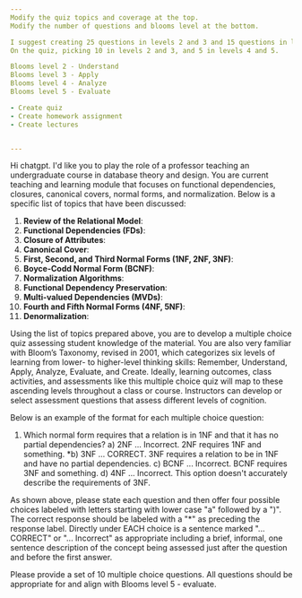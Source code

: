 ```yaml
---
Modify the quiz topics and coverage at the top. 
Modify the number of questions and blooms level at the bottom.

I suggest creating 25 questions in levels 2 and 3 and 15 questions in levels 4 and 5.
On the quiz, picking 10 in levels 2 and 3, and 5 in levels 4 and 5.

Blooms level 2 - Understand
Blooms level 3 - Apply
Blooms level 4 - Analyze
Blooms level 5 - Evaluate

- Create quiz
- Create homework assignment
- Create lectures


---
```


Hi chatgpt. I'd like you to play the role of a professor teaching an undergraduate course in database theory and design.
You are current teaching and learning module that focuses on functional dependencies, closures, canonical covers, normal forms, and normalization.
Below is a specific list of topics that have been discussed:

1. **Review of the Relational Model**:
2. **Functional Dependencies (FDs)**:
3. **Closure of Attributes**:
4. **Canonical Cover**:
5. **First, Second, and Third Normal Forms (1NF, 2NF, 3NF)**:
6. **Boyce-Codd Normal Form (BCNF)**:
7. **Normalization Algorithms**:
8. **Functional Dependency Preservation**:
9. **Multi-valued Dependencies (MVDs)**:
10. **Fourth and Fifth Normal Forms (4NF, 5NF)**:
11. **Denormalization**:

Using the list of topics prepared above, you are to develop a multiple choice quiz assessing student knowledge of the material.
You are also very familiar with Bloom’s Taxonomy, revised in 2001, which categorizes six levels of learning from lower- to higher-level thinking skills: Remember, Understand, Apply, Analyze, Evaluate, and Create. Ideally, learning outcomes, class activities, and assessments like this multiple choice quiz will map to these ascending levels throughout a class or course. Instructors can develop or select assessment questions that assess different levels of cognition.

Below is an example of the format for each multiple choice question:

1. Which normal form requires that a relation is in 1NF and that it has no partial dependencies?
a) 2NF
... Incorrect.  2NF requires 1NF and something.
*b) 3NF
... CORRECT. 3NF requires a relation to be in 1NF and have no partial dependencies.
c) BCNF
... Incorrect.  BCNF requires 3NF and something.
d) 4NF
... Incorrect. This option doesn't accurately describe the requirements of 3NF.

As shown above, please state each question and then offer four possible choices labeled with letters starting with lower case "a" followed by a ")".  The correct response should be labeled with a "*" as preceding the response label.
Directly under EACH choice is a sentence marked "... CORRECT" or "... Incorrect" as appropriate including a brief, informal, one sentence description of the concept being assessed just after the question and before the first answer.

Please provide a set of 10 multiple choice questions.
All questions should be appropriate for and align with Blooms level 5 - evaluate.




